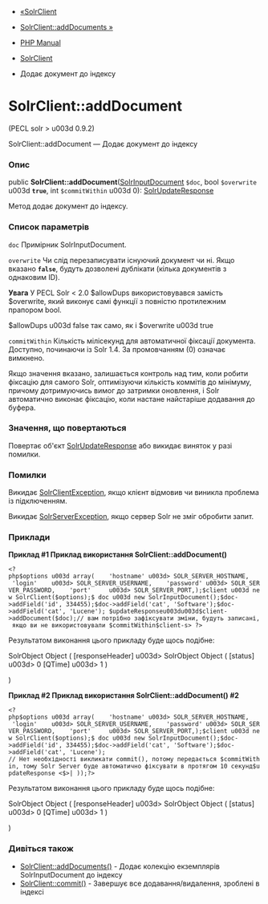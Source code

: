 - [«SolrClient](class.solrclient.md)
- [SolrClient::addDocuments »](solrclient.adddocuments.md)

- [PHP Manual](index.md)
- [SolrClient](class.solrclient.md)
- Додає документ до індексу

# SolrClient::addDocument

(PECL solr \> u003d 0.9.2)

SolrClient::addDocument — Додає документ до індексу

### Опис

public
**SolrClient::addDocument**([SolrInputDocument](class.solrinputdocument.md)
`$doc`, bool `$overwrite` u003d **`true`**, int `$commitWithin` u003d 0):
[SolrUpdateResponse](class.solrupdateresponse.md)

Метод додає документ до індексу.

### Список параметрів

`doc`
Примірник SolrInputDocument.

`overwrite`
Чи слід перезаписувати існуючий документ чи ні. Якщо вказано
**`false`**, будуть дозволені дублікати (кілька документів з
однаковим ID).

**Увага**
У PECL Solr \< 2.0 $allowDups використовувався замість $overwrite, який
виконує самі функції з повністю протилежним прапором bool.

$allowDups u003d false так само, як і $overwrite u003d true

`commitWithin`
Кількість мілісекунд для автоматичної фіксації документа. Доступно,
починаючи із Solr 1.4. За промовчанням (0) означає вимкнено.

Якщо значення вказано, залишається контроль над тим, коли робити фіксацію
для самого Solr, оптимізуючи кількість коммітів до мінімуму, причому
дотримуючись вимог до затримки оновлення, і Solr автоматично виконає
фіксацію, коли настане найстаріше додавання до буфера.

### Значення, що повертаються

Повертає об'єкт [SolrUpdateResponse](class.solrupdateresponse.md)
або викидає виняток у разі помилки.

### Помилки

Викидає [SolrClientException](class.solrclientexception.md), якщо
клієнт відмовив чи виникла проблема із підключенням.

Викидає [SolrServerException](class.solrserverexception.md), якщо
сервер Solr не зміг обробити запит.

### Приклади

**Приклад #1 Приклад використання **SolrClient::addDocument()****

` <?php$options u003d array(    'hostname' u003d> SOLR_SERVER_HOSTNAME,    'login'    u003d> SOLR_SERVER_USERNAME,    'password' u003d> SOLR_SERVER_PASSWORD,    'port'     u003d> SOLR_SERVER_PORT,);$client u003d new SolrClient($options);$ doc u003d new SolrInputDocument();$doc->addField('id', 334455);$doc->addField('cat', 'Software');$doc->addField('cat', 'Lucene'); $updateResponseu003du003d$client->addDocument($doc);// вам потрібно зафіксувати зміни, будуть записані, якщо ви не використовували $commitWithin$client-s> ?> `

Результатом виконання цього прикладу буде щось подібне:


SolrObject Object
(
[responseHeader] u003d> SolrObject Object
(
[status] u003d> 0
[QTime] u003d> 1
)

)

**Приклад #2 Приклад використання **SolrClient::addDocument()** #2**

` <?php$options u003d array(    'hostname' u003d> SOLR_SERVER_HOSTNAME,    'login'    u003d> SOLR_SERVER_USERNAME,    'password' u003d> SOLR_SERVER_PASSWORD,    'port'     u003d> SOLR_SERVER_PORT,);$client u003d new SolrClient($options);$ doc u003d new SolrInputDocument();$doc->addField('id', 334455);$doc->addField('cat', 'Software');$doc->addField('cat', 'Lucene'); // Нет необхідності викликати commit(), потому передається $commitWithin, тому Solr Server буде автоматично фіксувати в протягом 10 секунд$updateResponse <$>| ));?> `

Результатом виконання цього прикладу буде щось подібне:


SolrObject Object
(
[responseHeader] u003d> SolrObject Object
(
[status] u003d> 0
[QTime] u003d> 1
)

)

### Дивіться також

- [SolrClient::addDocuments()](solrclient.adddocuments.md) -
Додає колекцію екземплярів SolrInputDocument до індексу
- [SolrClient::commit()](solrclient.commit.md) - Завершує все
додавання/видалення, зроблені в індексі
